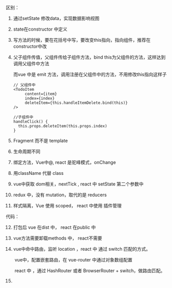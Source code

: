区别：

1. 通过setState 修改data，实现数据影响视图

2. state在constructor 中定义
3. 写方法的时候，要在花括号中写，要改变this指向，指向组件，推荐在constructor中改

4. 父子组件传值，父组件传给子组件方法，bind this为父组件的方法，这样达到调用父组件中方法

   而vue 中是 emit 方法，调用注册在父组件中的方法，不用修改this指向这样子

   ```react
   // 父组件中
   <TodoItem
     	content={item}
     	index={index}
     	deleteItem={this.handleItemDelete.bind(this)}
   />
   
   //子组件中
   handleClick() {
     this.props.deleteItem(this.props.index)
   }
   ```

5. Fragment 而不是 template

6. 生命周期不同

7. 绑定方法，Vue中@,  react 是驼峰模式，onChange

8. 用className 代替 class

9. vue中获取 dom相关，nextTick , react 中 setState 第二个参数中

10. redux 中，没有 mutation，取代的是 reducers

11. 样式隔离，Vue 使用 scoped， react 中使用 插件管理



代码：

12. 打包后 vue 在dist 中， react 在public 中

13. vue方法需要卸载methods 中， react不需要

14. vue中命中路由，监听 location ，react 中 通过 switch 匹配的方式。

    ​	vue中，配置嵌套路由，在 vue-router 中通过对象数组配置

    ​	react 中 ，通过 HashRouter 或者 BrowserRouter  + switch，做路由匹配。

15. 